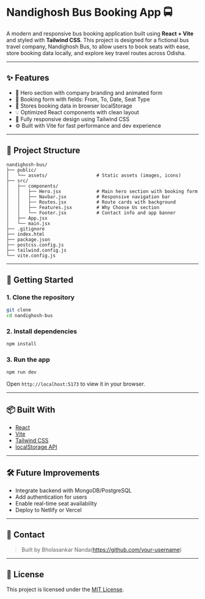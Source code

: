 # Nandighosh Bus Booking App 🚍

A modern and responsive bus booking application built using **React + Vite** and styled with **Tailwind CSS**. This project is designed for a fictional bus travel company, Nandighosh Bus, to allow users to book seats with ease, store booking data locally, and explore key travel routes across Odisha.

---

## ✨ Features

- 🎯 Hero section with company branding and animated form
- 📅 Booking form with fields: From, To, Date, Seat Type
- 💾 Stores booking data in browser localStorage
- 💡 Optimized React components with clean layout
- 📱 Fully responsive design using Tailwind CSS
- ⚙️ Built with Vite for fast performance and dev experience

---

## 📁 Project Structure

```
nandighosh-bus/
├── public/
│   └── assets/                  # Static assets (images, icons)
├── src/
│   ├── components/
│   │   ├── Hero.jsx             # Main hero section with booking form
│   │   ├── Navbar.jsx           # Responsive navigation bar
│   │   ├── Routes.jsx           # Route cards with background
│   │   ├── Features.jsx         # Why Choose Us section
│   │   └── Footer.jsx           # Contact info and app banner
│   ├── App.jsx
│   └── main.jsx
├── .gitignore
├── index.html
├── package.json
├── postcss.config.js
├── tailwind.config.js
└── vite.config.js
```

---

## 🚀 Getting Started

### 1. Clone the repository
```bash
git clone 
cd nandighosh-bus
```

### 2. Install dependencies
```bash
npm install
```

### 3. Run the app
```bash
npm run dev
```

Open `http://localhost:5173` to view it in your browser.

---

## 📦 Built With

- [React](https://reactjs.org/)
- [Vite](https://vitejs.dev/)
- [Tailwind CSS](https://tailwindcss.com/)
- [localStorage API](https://developer.mozilla.org/en-US/docs/Web/API/Window/localStorage)

---

## 🛠️ Future Improvements

- Integrate backend with MongoDB/PostgreSQL
- Add authentication for users
- Enable real-time seat availability
- Deploy to Netlify or Vercel

---

## 📧 Contact

> Built by Bholasankar Nanda(https://github.com/your-username)  


---

## 📝 License

This project is licensed under the [MIT License](LICENSE).

